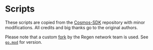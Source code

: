 # Scripts

These scripts are copied from the [Cosmos-SDK](https://github.com/cosmos/cosmos-sdk/tree/v0.42.1/scripts) repository
with minor modifications. All credits and big thanks go to the original authors.

Please note that a custom [fork](https://github.com/regen-network/protobuf) by the Regen network team is used.
See [`go.mod`](../go.mod) for version.
